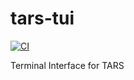 # tars-tui

[![CI](https://github.com//tars-tui/workflows/CI/badge.svg)](https://github.com//tars-tui/actions)

Terminal Interface for TARS
